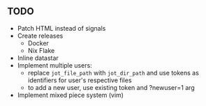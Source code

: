 ## TODO

- Patch HTML instead of signals
- Create releases
  - Docker
  - Nix Flake
- Inline datastar
- Implement multiple users:
  - replace `jot_file_path` with `jot_dir_path` and use tokens as identifiers for user's respective files
  - to add a new user, use existing token and ?newuser=1 arg
- Implement mixed piece system (vim)
